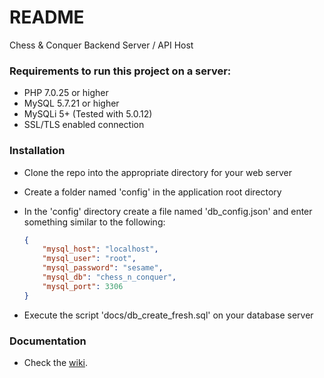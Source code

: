 # README #

Chess & Conquer Backend Server / API Host

### Requirements to run this project on a server: ###

* PHP 7.0.25 or higher
* MySQL 5.7.21 or higher
* MySQLi 5+ (Tested with 5.0.12)
* SSL/TLS enabled connection

### Installation ###

* Clone the repo into the appropriate directory for your web server
* Create a folder named 'config' in the application root directory
* In the 'config' directory create a file named 'db_config.json' and enter something similar to the following:

    ```json
    {
        "mysql_host": "localhost",
        "mysql_user": "root",
        "mysql_password": "sesame",
        "mysql_db": "chess_n_conquer",
        "mysql_port": 3306
    }
    ```

* Execute the script 'docs/db_create_fresh.sql' on your database server

### Documentation

* Check the [wiki](https://github.com/Sweylo/CSCI_470_STV_BACKEND/wiki).
